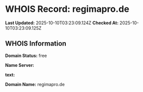 # WHOIS Record: regimapro.de

**Last Updated:** 2025-10-10T03:23:09.124Z
**Checked At:** 2025-10-10T03:23:09.125Z

## WHOIS Information

**Domain Status:** free

**Name Server:** 

**text:** 

**Domain Name:** regimapro.de

